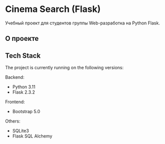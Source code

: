 # Cinema Search (Flask)
Учебный проект для студентов группы Web-разработка на Python Flask.

## О проекте
## Tech Stack

The project is currently running on the following versions:

Backend:
* Python 3.11
* Flask 2.3.2

Frontend:
* Bootstrap 5.0

Others:
* SQLite3
* Flask SQL Alchemy

